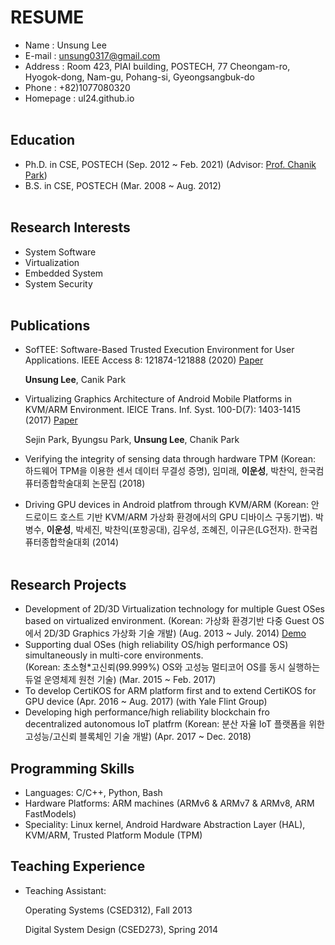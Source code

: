 # **RESUME**  
* Name	    :	Unsung Lee  
* E-mail	  :	unsung0317@gmail.com  
* Address  :	Room 423, PIAI building, POSTECH, 77 Cheongam-ro, Hyogok-dong, Nam-gu, Pohang-si, Gyeongsangbuk-do  
* Phone	   :	+82)1077080320  
* Homepage : ul24.github.io
<br/><br/>

##  Education
* Ph.D. in CSE, POSTECH (Sep. 2012 ~ Feb. 2021)
(Advisor: [Prof. Chanik Park](https://sslab.postech.ac.kr/chanik-park.html)) 
* B.S. in CSE, POSTECH (Mar. 2008 ~ Aug. 2012)
<br/><br/>

##  Research Interests
* System Software
* Virtualization
* Embedded System
* System Security
<br/><br/>

##  Publications
* SofTEE: Software-Based Trusted Execution Environment for User Applications. IEEE Access 8: 121874-121888 (2020) [Paper](https://ieeexplore.ieee.org/document/9131703)

  **Unsung Lee**, Canik Park
* Virtualizing Graphics Architecture of Android Mobile Platforms in KVM/ARM Environment. IEICE Trans. Inf. Syst. 100-D(7): 1403-1415 (2017) [Paper](https://www.jstage.jst.go.jp/article/transinf/E100.D/7/E100.D_2016EDP7435/_article/-char/en)

  Sejin Park, Byungsu Park, **Unsung Lee**, Chanik Park
* Verifying the integrity of sensing data through hardware TPM (Korean: 하드웨어 TPM을 이용한 센서 데이터 무결성 증명), 임미래, **이운성**, 박찬익, 한국컴퓨터종합학술대회 논문집 (2018)
* Driving GPU devices in Android platfrom through KVM/ARM (Korean: 안드로이드 호스트 기반 KVM/ARM 가상화 환경에서의 GPU 디바이스 구동기법). 박병수, **이운성**, 박세진, 박찬익(포항공대), 김우성, 조혜진, 이규은(LG전자). 한국컴퓨터종합학술대회 (2014)
<br/><br/>

##  Research Projects
* Development of 2D/3D Virtualization technology for multiple Guest OSes based on virtualized environment. 
(Korean: 가상화 환경기반 다중 Guest OS에서 2D/3D Graphics 가상화 기술 개발)
(Aug. 2013 ~ July. 2014) [Demo](https://www.youtube.com/watch?v=az8tjlY_ik4)
* Supporting dual OSes (high reliability OS/high performance OS) simultaneously in multi-core environments.  
(Korean: 초소형*고신뢰(99.999%) OS와 고성능 멀티코어 OS를 동시 실행하는 듀얼 운영체제 원천 기술) (Mar. 2015 ~ Feb. 2017)
* To develop CertiKOS for ARM platform first and to extend CertiKOS for GPU device (Apr. 2016 ~ Aug. 2017) (with Yale Flint Group)
* Developing high performance/high reliability blockchain fro decentralized autonomous IoT platfrm
(Korean: 분산 자율 IoT 플랫폼을 위한 고성능/고신뢰 블록체인 기술 개발) (Apr. 2017 ~ Dec. 2018)

##  Programming Skills
* Languages: C/C++, Python, Bash
* Hardware Platforms: ARM machines (ARMv6 & ARMv7 & ARMv8, ARM FastModels)
* Speciality: Linux kernel, Android Hardware Abstraction Layer (HAL), KVM/ARM, Trusted Platform Module (TPM)

## Teaching Experience 
* Teaching Assistant: 

    Operating Systems (CSED312), Fall 2013

    Digital System Design (CSED273), Spring 2014



